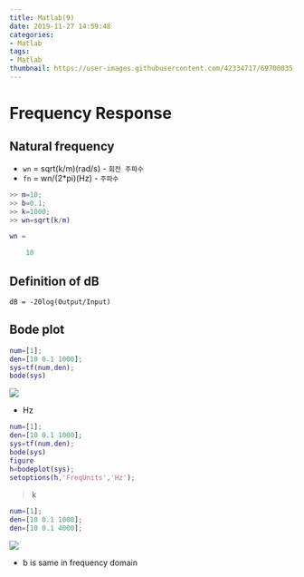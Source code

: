 ```yaml
---
title: Matlab(9)
date: 2019-11-27 14:59:48
categories:
- Matlab
tags:
- Matlab
thumbnail: https://user-images.githubusercontent.com/42334717/69700035-d059ca00-112c-11ea-905e-5f83d38f2006.png
---
```

# Frequency Response

## Natural frequency
+ `wn` = sqrt(k/m)(rad/s) - `회전 주파수`
+ `fn` = wn/(2*pi)(Hz) - `주파수`

~~~Matlab
>> m=10;
>> b=0.1;
>> k=1000;
>> wn=sqrt(k/m)

wn =

    10
~~~
<!-- more -->

## Definition of dB

`dB = -20log(Output/Input)`

## Bode plot

~~~Matlab
num=[1];
den=[10 0.1 1000];
sys=tf(num,den);
bode(sys)
~~~

![](https://user-images.githubusercontent.com/42334717/69698862-caaeb500-1129-11ea-91bb-9a5c5defa953.png)

+ Hz

~~~Matlab
num=[1];
den=[10 0.1 1000];
sys=tf(num,den);
bode(sys)
figure
h=bodeplot(sys);
setoptions(h,'FreqUnits','Hz');
~~~

>k

~~~Matlab
num=[1];
den=[10 0.1 1000];
den=[10 0.1 4000];
~~~

![](https://user-images.githubusercontent.com/42334717/69700035-d059ca00-112c-11ea-905e-5f83d38f2006.png)

+ b is same in frequency domain